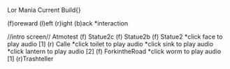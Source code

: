 

Lor Mania Current Build{}









(f)oreward
(l)eft
(r)ight
(b)ack
*interaction

//intro screen//
Atmotest 
(f)
Statue2c
(f)
Statue2b
(f)
Statue2
*click face to play audio
    [1]
        (r) Calle
            *click toilet to play audio
            *click sink to play audio
            *click lantern to play audio
    [2]
        (f) ForkintheRoad
            *click worm to play audio
                [1]
                    (r)Trashteller
